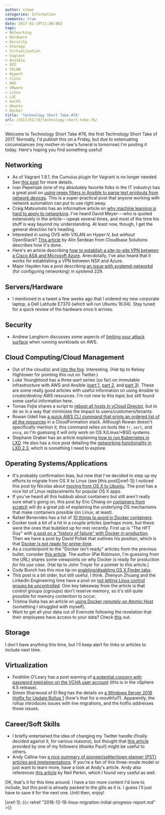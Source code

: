 ```yaml
---
author: slowe
categories: Information
comments: true
date: 2017-01-19T11:00:00Z
tags:
- Networking
- Hardware
- Security
- Storage
- Virtualization
- Vagrant
- Ansible
- OVS
- VXLAN
- HyperV
- Cisco
- AWS
- VMware
- Linux
- LXC
- macOS
- Ubuntu
- Docker
title: 'Technology Short Take #76'
url: /2017/01/19/technology-short-take-76/
---
```


Welcome to Technology Short Take #76, the first Technology Short Take of 2017. Normally, I'd publish this on a Friday, but due to extenuating circumstances (my mother-in-law's funeral is tomorrow) I'm posting it today. Here's hoping you find something useful!

## Networking

* As of Vagrant 1.9.1, the Cumulus plugin for Vagrant is no longer needed. See [this post][link-6] for more details.
* Ivan Pepelnjak (one of my absolutely favorite folks in the IT industry) has a great post on [using regex filters in Ansible to parse text printouts from network devices][link-12]. This is a super-practical post that anyone working with network automation can put to use right away.
* Craig Matsumoto has an informative article on [why machine learning is hard to apply to networking][link-13]. I've heard David Meyer---who is quoted extensively in the article---speak several times, and most of the time his stuff is way beyond my understanding. At least now, though, I get the general direction he's heading.
* Interested in using OVS with VXLAN on Hyper-V, but _without_ OpenStack? [This article][link-15] by Alin Serdean from Cloudbase Solutions describes how it's done.
* Here's an article describing [how to establish a site-to-site VPN between a Cisco ASA and Microsoft Azure][link-21]. Anecdotally, I've also heard that it works for establishing a VPN between NSX and Azure.
* Major Hayden has a post describing [an issue with systemd-networkd][link-26] (for configuring networking) in systemd 229.

## Servers/Hardware

* I mentioned in a tweet a few weeks ago that I ordered my new corporate laptop, a Dell Latitude E7370 (which will run Ubuntu 16.04). Stay tuned for a quick review of the hardware once it arrives.

## Security

* Andrew Langhorn discusses some aspects of [limiting your attack surface][link-8] when running workloads on AWS.

## Cloud Computing/Cloud Management

* Out of the cloud(s) and [into the fog][link-1]. Interesting. (Hat tip to Kelsey Hightower for pointing this out on Twitter.)
* Luke Youngblood has a three-part series (so far) on immutable infrastructure with AWS and Ansible ([part 1][link-3], [part 2][link-4], and [part 3][link-5]). These are some really good articles with useful information on using Ansible to create/destroy AWS resources. I'm not new to this topic but still found some useful information here.
* Tomas Fojta shares a script to [reboot all hosts in vCloud Director][link-9], but to do so in a way that minimizes the impact to users/customers/tenants.
* Rowan Udell has [a quick AWS CLI command that prints an ordered list of all the resources][link-16] in a CloudFormation stack. Although Rowan doesn't specifically mention it, this command relies on tools like `tr`, `sort`, and `uniq`, so I'm guessing it will only work on OS X/Linux/*BSD systems.
* Stephane Graber has an article explaining [how to run Kubernetes in LXD][link-29]. He also has a nice post detailing the [networking functionality in LXD 2.3][link-30], which is something I need to explore.

## Operating Systems/Applications

* It's probably confirmation bias, but now that I've decided to step up my efforts to migrate from OS X to Linux (see [this post][xref-1]) I noticed this post by Nicolas about [moving from OS X to Ubuntu][link-7]. The post has a nice list of Linux replacements for popular OS X apps.
* If you've heard all this hubbub about containers but still aren't really sure what's going on, this post by Eric Chiang on [containers from scratch][link-11] will do a great job of explaining the underlying OS mechanisms that make containers possible (on Linux, at least).
* Rafael Benevides has a list of [10 things to avoid in Docker containers][link-14].
* Docker took a bit of a hit in a couple articles (perhaps more, but these were the ones that bubbled up for me) recently. First up is "The HFT Guy" with [a post on a "history of failure" with Docker in production][link-19]. Then we have a post by David Pollak that outlines his position, which is that [Docker is not ready for prime-time][link-20].
* As a counterpoint to the "Docker isn't ready" articles from the previous bullet, consider [this article][link-23]. The author (Pat Robinson, I'm guessing from the URL) shares some viewpoints on why Docker is ready for production _for his use case._ (Hat tip to John Troyer for a pointer to this article.)
* Cody Bunch has this nice tip on [enabling/disabling OS X Finder tabs][link-24].
* This post is a bit older, but still useful, I think. Zhenyun Zhuang and the LinkedIn Engineering time have a post on [not letting Linux control groups be uncontrolled][link-25]. One key takeaway from the article is that control groups (cgroups) don't reserve memory, so it's still quite possible for memory contention to occur.
* Trishna Guha has an article on [using Docker remotely on Atomic Host][link-27] (something I struggled with myself).
* Want to get all your data out of Evernote following the revelation that their employees have access to your data? Check [this][link-28] out.

## Storage

I don't have anything this time, but I'll keep alert for links or articles to include next time.

## Virtualization

* Feidhlim O'Leary has a post warning of [a potential concern with password expiration on the VCHA user account][link-10] (this is in the vSphere 6.5 release).
* Simon Sharwood of El Reg has the details on [a Windows Server 2016 Hotfix for Update Rollup 1][link-22] (how's that for a mouthful?). Apparently, the rollup introduces issues with live migrations, and the hotfix addresses those issues.

## Career/Soft Skills

* I briefly entertained the idea of changing my Twitter handle (finally decided against it, for various reasons), but thought that [this article][link-2] provided by one of my followers (thanks Paul!) might be useful to others.
* Andy Callow has [a nice summary of pioneer/settler/town planner (PST) articles and implementations][link-17]. If you're a fan of this three-mode model or just want to learn more, have a look at Andy's article. Andy also references [this article][link-18] by Neil Perkin, which I found very useful as well.

OK, that's it for this time around. I have a ton more content I'd love to include, but this post is already packed to the gills as it is. I guess I'll just have to save it for the next one. Until then, enjoy!

[link-1]: https://www.openfogconsortium.org/
[link-2]: https://thinkerbit.com/articles/change-twitter-username
[link-3]: http://vcdxpert.com/?p=105
[link-4]: http://vcdxpert.com/?p=148
[link-5]: http://vcdxpert.com/?p=193
[link-6]: https://getsatisfaction.cumulusnetworks.com/cumulus/topics/cumulus-vx-and-vagrant-cumulus-plugin
[link-7]: https://nicolas.perriault.net/code/2016/from-osx-to-ubuntu/
[link-8]: https://www.awsadvent.com/2016/12/15/limiting-your-attack-surface-in-the-aws-cloud/
[link-9]: https://fojta.wordpress.com/2016/03/18/reboot-all-hosts-in-vcloud-director/
[link-10]: https://haveyoutriedreinstalling.com/2017/01/16/caution-vcha-user-password/
[link-11]: https://ericchiang.github.io/post/containers-from-scratch/
[link-12]: http://automation.ipspace.net/Example:Parsing_Text_Printouts_within_Ansible_Playbooks
[link-13]: https://www.sdxcentral.com/articles/news/machine-learning-hard-apply-networking/2017/01/
[link-14]: https://developers.redhat.com/blog/2016/02/24/10-things-to-avoid-in-docker-containers/
[link-15]: http://superuser.openstack.org/articles/manage-hyper-v-open-vswitch/
[link-16]: http://blog.rowanudell.com/cloudformation-stack-resources-summary/
[link-17]: https://medium.com/@andy.callow.hscic/exploring-pioneers-settlers-and-town-planners-239be83ae37c#.srcovq6sf
[link-18]: http://www.onlydeadfish.co.uk/only_dead_fish/2016/04/pioneers-settlers-and-town-planners.html
[link-19]: https://thehftguy.com/2016/11/01/docker-in-production-an-history-of-failure/
[link-20]: https://blog.goodstuff.im/docker_not_prime_time
[link-21]: https://supportforums.cisco.com/blog/12926156/site-site-vpn-between-cisco-asa-and-microsoft-azure-virtual-network-arm
[link-22]: http://www.theregister.co.uk/2016/12/15/windows_server_2016s_vm_migration_tools_broken_by_a_patch/
[link-23]: http://patrobinson.github.io/2016/11/05/docker-in-production/
[link-24]: http://blog.codybunch.com/2017/01/18/Disabling-Enabling-OSX-Finder-Tabs/
[link-25]: https://engineering.linkedin.com/blog/2016/08/don_t-let-linux-control-groups-uncontrolled
[link-26]: https://major.io/2017/01/15/systemd-networkd-on-ubuntu-16-04-lts-xenial/
[link-27]: https://fedoramagazine.org/use-docker-remotely-atomic-host/
[link-28]: https://github.com/shawndaniel/evernote-exporter/
[link-29]: https://www.stgraber.org/2017/01/13/kubernetes-inside-lxd/
[link-30]: https://www.stgraber.org/2016/10/27/network-management-with-lxd-2-3/
[xref-1]: {{< relref "2016-12-16-linux-migration-initial-progress-report.md" >}}
